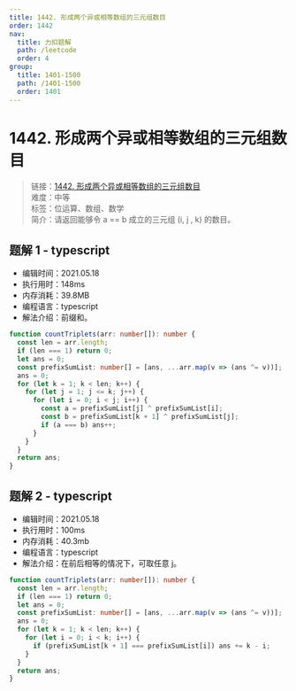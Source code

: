 ```yaml
---
title: 1442. 形成两个异或相等数组的三元组数目
order: 1442
nav:
  title: 力扣题解
  path: /leetcode
  order: 4
group:
  title: 1401-1500
  path: /1401-1500
  order: 1401
---
```


# 1442. 形成两个异或相等数组的三元组数目

> 链接：[1442. 形成两个异或相等数组的三元组数目](https://leetcode-cn.com/problems/count-triplets-that-can-form-two-arrays-of-equal-xor//)  
> 难度：中等  
> 标签：位运算、数组、数学  
> 简介：请返回能够令 a == b 成立的三元组 (i, j , k) 的数目。

## 题解 1 - typescript

- 编辑时间：2021.05.18
- 执行用时：148ms
- 内存消耗：39.8MB
- 编程语言：typescript
- 解法介绍：前缀和。

```typescript
function countTriplets(arr: number[]): number {
  const len = arr.length;
  if (len === 1) return 0;
  let ans = 0;
  const prefixSumList: number[] = [ans, ...arr.map(v => (ans ^= v))];
  ans = 0;
  for (let k = 1; k < len; k++) {
    for (let j = 1; j <= k; j++) {
      for (let i = 0; i < j; i++) {
        const a = prefixSumList[j] ^ prefixSumList[i];
        const b = prefixSumList[k + 1] ^ prefixSumList[j];
        if (a === b) ans++;
      }
    }
  }
  return ans;
}
```

## 题解 2 - typescript

- 编辑时间：2021.05.18
- 执行用时：100ms
- 内存消耗：40.3mb
- 编程语言：typescript
- 解法介绍：在前后相等的情况下，可取任意 j。

```typescript
function countTriplets(arr: number[]): number {
  const len = arr.length;
  if (len === 1) return 0;
  let ans = 0;
  const prefixSumList: number[] = [ans, ...arr.map(v => (ans ^= v))];
  ans = 0;
  for (let k = 1; k < len; k++) {
    for (let i = 0; i < k; i++) {
      if (prefixSumList[k + 1] === prefixSumList[i]) ans += k - i;
    }
  }
  return ans;
}
```
